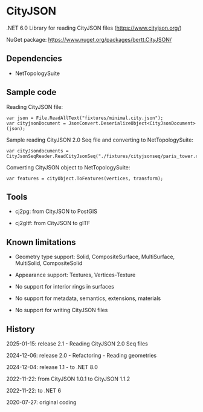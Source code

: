 # CityJSON

.NET 6.0 Library for reading CityJSON files (https://www.cityjson.org/)

NuGet package: https://www.nuget.org/packages/bertt.CityJSON/

## Dependencies

- NetTopologySuite

## Sample code

Reading CityJSON file:

```
var json = File.ReadAllText("fixtures/minimal.city.json");
var cityjsonDocument = JsonConvert.DeserializeObject<CityJsonDocument>(json);
```

Sample reading CityJSON 2.0 Seq file and converting to NetTopologySuite:

```
var cityJsondocuments = CityJsonSeqReader.ReadCityJsonSeq("./fixtures/cityjsonseq/paris_tower.city.jsonl");
```

Converting CityJSON object to NetTopologySuite:

```
var features = cityObject.ToFeatures(vertices, transform);
```

## Tools

- cj2pg: from CityJSON to PostGIS

- cj2gltf: from CityJSON to glTF

## Known limitations

- Geometry type support: Solid, CompositeSurface, MultiSurface, MultiSolid, CompositeSolid 

- Appearance support: Textures, Vertices-Texture 

- No support for interior rings in surfaces

- No support for metadata, semantics, extensions, materials

- No support for writing CityJSON files

## History

2025-01-15: release 2.1 - Reading CityJSON 2.0 Seq files

2024-12-06: release 2.0 - Refactoring - Reading geometries

2024-12-04: release 1.1 - to .NET 8.0

2022-11-22: from CityJSON 1.0.1 to CityJSON 1.1.2

2022-11-22: to .NET 6

2020-07-27: original coding
